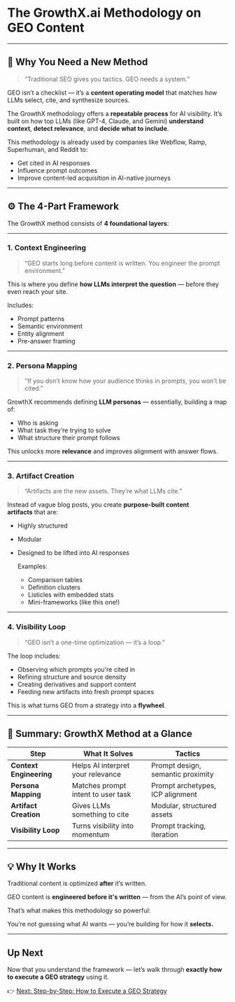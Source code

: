 # The GrowthX.ai Methodology on GEO Content

---

## 🧪 Why You Need a New Method

> “Traditional SEO gives you tactics. GEO needs a system.”
> 

GEO isn’t a checklist — it’s a **content operating model** that matches how LLMs select, cite, and synthesize sources.

The GrowthX methodology offers a **repeatable process** for AI visibility. It’s built on how top LLMs (like GPT-4, Claude, and Gemini) **understand context**, **detect relevance**, and **decide what to include**.

This methodology is already used by companies like Webflow, Ramp, Superhuman, and Reddit to:

- Get cited in AI responses
- Influence prompt outcomes
- Improve content-led acquisition in AI-native journeys

---

## ⚙️ The 4-Part Framework

The GrowthX method consists of **4 foundational layers**:

---

### 1. **Context Engineering**

> “GEO starts long before content is written. You engineer the prompt environment.”
> 

This is where you define **how LLMs interpret the question** — before they even reach your site.

Includes:

- Prompt patterns
- Semantic environment
- Entity alignment
- Pre-answer framing

---

### 2. **Persona Mapping**

> “If you don’t know how your audience thinks in prompts, you won’t be cited.”
> 

GrowthX recommends defining **LLM personas** — essentially, building a map of:

- Who is asking
- What task they’re trying to solve
- What structure their prompt follows

This unlocks more **relevance** and improves alignment with answer flows.

---

### 3. **Artifact Creation**

> “Artifacts are the new assets. They’re what LLMs cite.”
> 

Instead of vague blog posts, you create **purpose-built content artifacts** that are:

- Highly structured
- Modular
- Designed to be lifted into AI responses
    
    Examples:
    
    - Comparison tables
    - Definition clusters
    - Listicles with embedded stats
    - Mini-frameworks (like this one!)

---

### 4. **Visibility Loop**

> “GEO isn’t a one-time optimization — it’s a loop.”
> 

The loop includes:

- Observing which prompts you're cited in
- Refining structure and source density
- Creating derivatives and support content
- Feeding new artifacts into fresh prompt spaces

This is what turns GEO from a strategy into a **flywheel**.

---

## 🧭 Summary: GrowthX Method at a Glance

| Step | What It Solves | Tactics |
| --- | --- | --- |
| **Context Engineering** | Helps AI interpret your relevance | Prompt design, semantic proximity |
| **Persona Mapping** | Matches prompt intent to user task | Prompt archetypes, ICP alignment |
| **Artifact Creation** | Gives LLMs something to cite | Modular, structured assets |
| **Visibility Loop** | Turns visibility into momentum | Prompt tracking, iteration |

---

## 💡 Why It Works

Traditional content is optimized **after** it’s written.

GEO content is **engineered before it's written** — from the AI’s point of view.

That’s what makes this methodology so powerful:

You’re not guessing what AI wants — you’re building for how it **selects.**

---

## Up Next

Now that you understand the framework — let’s walk through **exactly how to execute a GEO strategy** using it.

👉 [Next: Step-by-Step: How to Execute a GEO Strategy](Step-by-Step%20%E2%80%93%20How%20to%20Execute%20a%20GEO%20Strategy%20257bb0b64af481cb938eeb8af957896a.md)